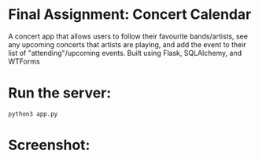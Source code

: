 # Final Assignment: Concert Calendar

A concert app that allows users to follow their favourite bands/artists, see any upcoming concerts that artists are playing, and add the event to their list of "attending"/upcoming events.  Built using Flask, SQLAlchemy, and WTForms

# Run the server:

```
python3 app.py
```

# Screenshot:

